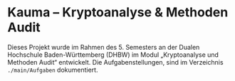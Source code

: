 # Kauma – Kryptoanalyse & Methoden Audit

Dieses Projekt wurde im Rahmen des 5. Semesters an der Dualen Hochschule Baden-Württemberg (DHBW) im Modul „Kryptoanalyse und Methoden Audit“ entwickelt.
Die Aufgabenstellungen, sind im Verzeichnis `./main/Aufgaben` dokumentiert.
